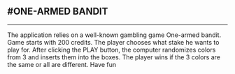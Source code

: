 ## #ONE-ARMED BANDIT

---

The application relies on a well-known gambling game One-armed bandit.
Game starts with 200 credits. The player chooses what stake he wants to play for. After clicking the PLAY button, the computer randomizes colors from 3 and inserts them into the boxes. The player wins if the 3 colors are the same or all are different. Have fun
